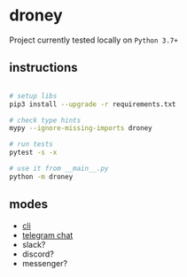 
# droney

Project currently tested locally on `Python 3.7+`


## instructions


```bash

# setup libs
pip3 install --upgrade -r requirements.txt

# check type hints
mypy --ignore-missing-imports droney

# run tests
pytest -s -x

# use it from __main__.py
python -m droney

```


## modes


- [cli](https://github.com/fwkz/riposte#example-usage)
- [telegram chat](https://python-telegram-bot.org)
- slack?
- discord?
- messenger?
